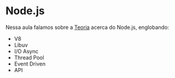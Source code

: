# Node.js

Nessa aula falamos sobre a [Teoria](./../../module-nodejs/theory.md) acerca do Node.js, englobando:

- V8
- Libuv
- I/O Async
- Thread Pool
- Event Driven
- API